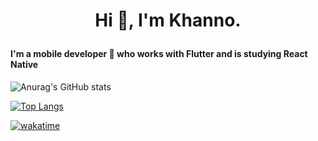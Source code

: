 # <p align="center">Hi :wave:, I'm Khanno.</align>

#### I'm a mobile developer :iphone: who works with Flutter and is studying React Native

![Anurag's GitHub stats](https://github-readme-stats.vercel.app/api?username=Khanno&count_private=true&theme=highcontrast)

[![Top Langs](https://github-readme-stats.vercel.app/api/top-langs/?username=khanno&layout=compact&langs_count=2)](https://github.com/khanno/github-readme-stats)

[![wakatime](https://wakatime.com/badge/user/f01d8fd3-b9a3-45ba-a58c-21d0b340ba36.svg)](https://wakatime.com/@f01d8fd3-b9a3-45ba-a58c-21d0b340ba36)
